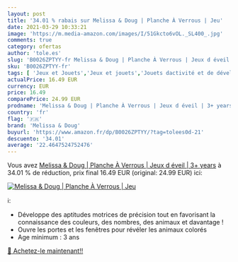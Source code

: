 ```yaml
---
layout: post
title: '34.01 % rabais sur Melissa & Doug | Planche À Verrous | Jeu'
date: 2021-03-29 10:33:21
image: 'https://m.media-amazon.com/images/I/51Gkcto6vOL._SL400_.jpg'
comments: true
category: ofertas
author: 'tole.es'
slug: 'B0026ZPTYY-fr Melissa & Doug | Planche À Verrous | Jeux d éveil | 3+ years'
sku: 'B0026ZPTYY-fr'
tags: [ 'Jeux et Jouets','Jeux et jouets','Jouets dactivité et de développement','Jouets déveil et 1er âge','Puzzles','Puzzles en bois','melissa & doug', ]
actualPrice: 16.49 EUR
currency: EUR
price: 16.49
comparePrice: 24.99 EUR
prodname: 'Melissa & Doug | Planche À Verrous | Jeux d éveil | 3+ years'
country: 'fr'
flag: '🇫🇷'
brand: 'Melissa & Doug'
buyurl: 'https://www.amazon.fr/dp/B0026ZPTYY/?tag=tolees0d-21'
descuento: '34.01'
average: '22.4647524752476'
---
```


Vous avez [Melissa & Doug | Planche À Verrous | Jeux d éveil | 3+ years](https://www.amazon.fr/dp/B0026ZPTYY/?tag=tolees0d-21)  à  34.01 % de réduction, prix final  16.49 EUR (original: 24.99 EUR) ici:

[![Melissa & Doug | Planche À Verrous | Jeu](https://m.media-amazon.com/images/I/51Gkcto6vOL._SL400_.jpg)](https://www.amazon.fr/dp/B0026ZPTYY/?tag=tolees0d-21)

ℹ️:

- Développe des aptitudes motrices de précision tout en favorisant la connaissance des couleurs, des nombres, des animaux et davantage !
- Ouvre les portes et les fenêtres pour révéler les animaux colorés
- Age minimum : 3 ans

[🛒 Achetez-le maintenant!!](https://www.amazon.fr/dp/B0026ZPTYY/?tag=tolees0d-21)

